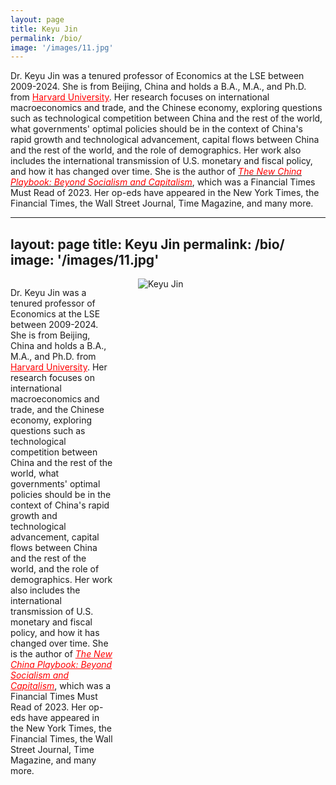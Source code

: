 ```yaml
---
layout: page
title: Keyu Jin
permalink: /bio/
image: '/images/11.jpg'
---
```



Dr. Keyu Jin was a tenured professor of Economics at the LSE between 2009-2024. She is from Beijing, China and holds a B.A., M.A., and Ph.D. from <a href="https://www.harvard.edu/" style="color:red;">Harvard University</a>. Her research focuses on international macroeconomics and trade, and the Chinese economy, exploring questions such as technological competition between China and the rest of the world, what governments' optimal policies should be in the context of China's rapid growth and technological advancement, capital flows between China and the rest of the world, and the role of demographics. Her work also includes the international transmission of U.S. monetary and fiscal policy, and how it has changed over time. She is the author of [<span style="color:red; font-style: italic;">The New China Playbook: Beyond Socialism and Capitalism</span>](https://www.keyujin.co/the-new-china-playbook/), which was a Financial Times Must Read of 2023. Her op-eds have appeared in the New York Times, the Financial Times, the Wall Street Journal, Time Magazine, and many more.


---
layout: page
title: Keyu Jin
permalink: /bio/
image: '/images/11.jpg'
---

<!-- Begin container for text and image layout -->
<div style="display: flex; align-items: flex-start;">

  <!-- Left side: Text content -->
  <div style="flex: 1; padding-right: 20px;">
    <p>Dr. Keyu Jin was a tenured professor of Economics at the LSE between 2009-2024. She is from Beijing, China and holds a B.A., M.A., and Ph.D. from <a href="https://www.harvard.edu/" style="color:red;">Harvard University</a>. Her research focuses on international macroeconomics and trade, and the Chinese economy, exploring questions such as technological competition between China and the rest of the world, what governments' optimal policies should be in the context of China's rapid growth and technological advancement, capital flows between China and the rest of the world, and the role of demographics. Her work also includes the international transmission of U.S. monetary and fiscal policy, and how it has changed over time. She is the author of <a href="https://www.keyujin.co/the-new-china-playbook/" style="color:red; font-style: italic;">The New China Playbook: Beyond Socialism and Capitalism</a>, which was a Financial Times Must Read of 2023. Her op-eds have appeared in the New York Times, the Financial Times, the Wall Street Journal, Time Magazine, and many more.</p>
  </div>

  <!-- Right side: Image -->
  <div style="flex: 0 0 300px; padding-left: 20px;">
    <img src="{{ site.baseurl }}/images/11.jpg" alt="Keyu Jin" style="max-width: 100%; height: auto;">
  </div>

</div>
<!-- End container for text and image layout -->
